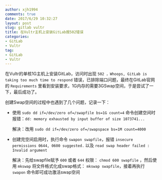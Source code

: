 ```yaml
---
author: xjh1994
comments: true
date: 2017/6/29 10:32:27
layout: post
slug: gitlab vultr
title: 在Vultr主机上安装GitLab报502错误
categories:
- GitLab
- Vultr
tag:
- GitLab
- Vultr
---
```


在Vultr的单核1G主机上安装GitLab，访问时出现 `502 ，Whoops, GitLab is taking too much time to respond` 错误，已排除端口问题，最终在GitLab官网的 `Requirements` 里看到安装要求，1G内存的需要3GSwap空间，于是尝试了一下，最后成功了。

创建Swap空间的过程中也遇到了几个问题，记录一下：

- 使用 `sudo dd if=/dev/zero of=/swapfile bs=1G count=4` 命令创建空间时报错：`dd: memory exhausted by input buffer of size 1073741...`

  解决：改用 `sudo dd if=/dev/zero of=/swapspace bs=1M count=4000
`

- 创建完空间启用时，执行命令 `swapon swapfile`，报错 `insecure permissions 0644, 0600 suggested.` 以及 `read swap header failed : Invalid argument`

  解决：先给swapfile赋予 `600` 或者 `644` 权限： `chmod 600 swapfile` ，然后使用 `mkswap` 将文件格式化成swap格式： `mkswap swapfile`，接着再执行 `swapon` 命令即可成功激活swap空间
